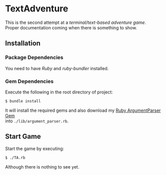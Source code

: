 # TextAdventure
This is the second attempt at a _terminal/text-based adventure game_.  
Proper documentation coming when there is something to show.
  
## Installation
### Package Dependencies
You need to have _Ruby_ and _ruby-bundler_ installed.
### Gem Dependencies
Execute the following in the root directory of project:  
```
$ bundle install
```
It will install the required gems and also download my [Ruby ArgumentParser Gem](https://github.com/Noah2610/ArgumentParser)  
into `./lib/argument_parser.rb`.
  
## Start Game
Start the game by executing:  
```
$ ./TA.rb
```
Although there is nothing to see yet.
